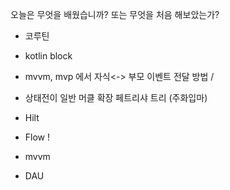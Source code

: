 
오늘은  무엇을  배웠습니까? 또는  무엇을 처음 해보았는가?

- 코루틴
- kotlin block
- mvvm, mvp 에서 자식<-> 부모 이벤트 전달 방법 / 
- 상태전이 일반 머클 확장 페트리샤 트리 (주화입마)
- Hilt
- Flow !
- mvvm

- DAU



<!--stackedit_data:
eyJoaXN0b3J5IjpbLTI1NTM4MTQ4LC0zNTA1Mjc4NzNdfQ==
-->